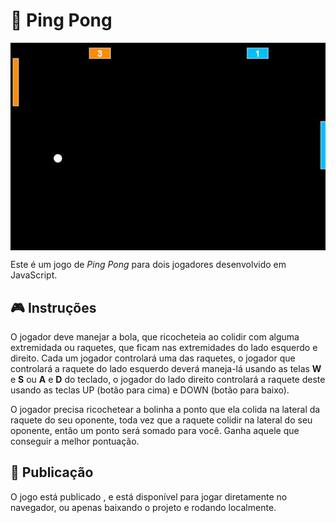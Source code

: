 # :tennis: Ping Pong

<p align="center">
  <img src="media/img/jogando.jpg" align="center" />
</p>

Este é um jogo de *Ping Pong* para dois jogadores desenvolvido em JavaScript.

## :video_game: Instruções

O jogador deve manejar a bola, que ricocheteia ao colidir com alguma extremidada ou raquetes, que ficam nas extremidades do lado esquerdo e direito. Cada um jogador controlará uma das raquetes, o jogador que controlará a raquete do lado esquerdo deverá maneja-lá usando as telas **W** e **S**  ou **A** e **D** do teclado, o jogador do lado direito controlará a raquete deste usando as teclas UP (botão para cima) e DOWN (botão para baixo).

O jogador precisa ricochetear a bolinha a ponto que ela colida na lateral da raquete do seu oponente, toda vez que a raquete colidir na lateral do seu oponente, então um ponto será somado para você. Ganha aquele que conseguir a melhor pontuação.

## :sunrise_over_mountains: Publicação

O jogo está publicado , e está disponível para jogar diretamente no navegador, ou  apenas baixando o projeto e rodando localmente.




